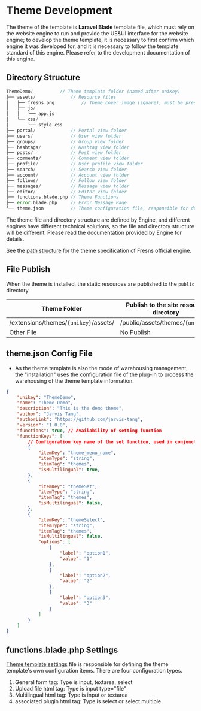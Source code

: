 # Theme Development

The theme of the template is **Laravel Blade** template file, which must rely on the website engine to run and provide the UE&UI interface for the website engine; to develop the theme template, it is necessary to first confirm which engine it was developed for, and it is necessary to follow the template standard of this engine. Please refer to the development documentation of this engine.

## Directory Structure

```php
ThemeDemo/          // Theme template folder (named after uniKey)
├── assets/             // Resource files
│   ├── fresns.png          // Theme cover image (square), must be present and fixed in position
│   ├── js/
│   │   └── app.js
│   └── css/
│       └── style.css
├── portal/             // Portal view folder
├── users/              // User view folder
├── groups/             // Group view folder
├── hashtags/           // Hashtag view folder
├── posts/              // Post view folder
├── comments/           // Comment view folder
├── profile/            // User profile view folder
├── search/             // Search view folder
├── account/            // Account view folder
├── follows/            // Follow view folder
├── messages/           // Message view folder
├── editor/             // Editor view folder
├── functions.blade.php // Theme Functions
├── error.blade.php     // Error Message Page
└── theme.json          // Theme configuration file, responsible for defining the base properties of the theme
```

The theme file and directory structure are defined by Engine, and different engines have different technical solutions, so the file and directory structure will be different. Please read the documentation provided by Engine for details.

See the [path structure](structure.md) for the theme specification of Fresns official engine.


## File Publish

When the theme is installed, the static resources are published to the `public` directory.

| Theme Folder | Publish to the site resource directory |
| --- | --- |
| /extensions/themes/`{unikey}`/assets/ | /public/assets/themes/`{unikey}`/ |
| Other File | No Publish |


## theme.json Config File

- As the theme template is also the mode of warehousing management, the "installation" uses the configuration file of the plug-in to process the warehousing of the theme template information.

```json
{
    "unikey": "ThemeDemo",
    "name": "Theme Demo",
    "description": "This is the demo theme",
    "author": "Jarvis Tang",
    "authorLink": "https://github.com/jarvis-tang",
    "version": "1.0.0",
    "functions": true, // Availability of setting function
    "functionKeys": [
        // Configuration key name of the set function, used in conjunction with functions.blade.php
        {
            "itemKey": "theme_menu_name",
            "itemType": "string",
            "itemTag": "themes",
            "isMultilingual": true,
        },
        {
            "itemKey": "themeSet",
            "itemType": "string",
            "itemTag": "themes",
            "isMultilingual": false,
        },
        {
            "itemKey": "themeSelect",
            "itemType": "string",
            "itemTag": "themes",
            "isMultilingual": false,
            "options": [
                {
                    "label": "option1",
                    "value": "1"
                },
                {
                    "label": "option2",
                    "value": "2"
                },
                {
                    "label": "option3",
                    "value": "3"
                }
            ]
        }
    ]
}
```

## functions.blade.php Settings

[Theme template settings](functions.md) file is responsible for defining the theme template's own configuration items. There are four configuration types.

1. General form tag: Type is input, textarea, select
2. Upload file html tag: Type is input type="file"
3. Multilingual html tag: Type is input or textarea
4. associated plugin html tag: Type is select or select multiple
